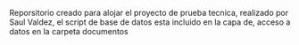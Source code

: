 Reporsitorio creado para alojar el proyecto de prueba tecnica, realizado por Saul Valdez, el script de base de datos esta incluido en la capa de, acceso a datos en la carpeta documentos
